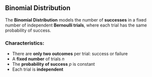 ## Binomial Distribution
The **Binomial Distribution** models the number of **successes** in a fixed number of independent **Bernoulli trials**, where each trial has the same probability of success.

### Characteristics:
- There are **only two outcomes** per trial: success or failure
- A **fixed number** of trials *n*
- The **probability of success** *p* is constant
- Each trial is **independent**
